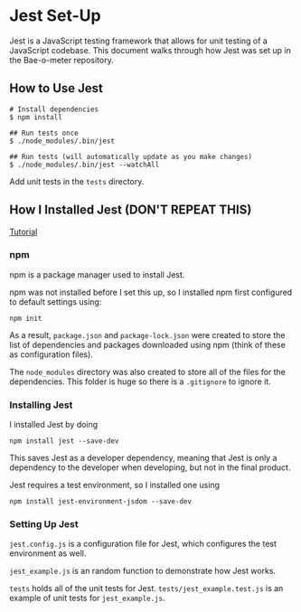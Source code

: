# Jest Set-Up

Jest is a JavaScript testing framework that allows for unit testing of a JavaScript codebase. This document walks through how Jest was set up in the Bae-o-meter repository.

## How to Use Jest

```shell
# Install dependencies
$ npm install

## Run tests once
$ ./node_modules/.bin/jest  

## Run tests (will automatically update as you make changes)
$ ./node_modules/.bin/jest --watchAll    
```
Add unit tests in the `tests` directory.

## How I Installed Jest (DON'T REPEAT THIS)
[Tutorial](https://www.alanwsmith.com/posts/how-to-use-jest-to-test-vanilla-javascript-files-without-a-framework--23yct7ahlbg3)
### npm
npm is a package manager used to install Jest.

npm was not installed before I set this up, so I installed npm first configured to default settings using:
```shell
npm init
```
As a result, `package.json` and `package-lock.json` were created to store the list of dependencies and packages downloaded using npm (think of these as configuration files).

The `node_modules` directory was also created to store all of the files for the dependencies. This folder is huge so there is a `.gitignore` to ignore it.

### Installing Jest

I installed Jest by doing
```shell
npm install jest --save-dev
```
This saves Jest as a developer dependency, meaning that Jest is only a dependency to the developer when developing, but not in the final product.

Jest requires a test environment, so I installed one using
```shell
npm install jest-environment-jsdom --save-dev
```

### Setting Up Jest

`jest.config.js` is a configuration file for Jest, which configures the test environment as well.

`jest_example.js` is an random function to demonstrate how Jest works.

`tests` holds all of the unit tests for Jest. `tests/jest_example.test.js` is an example of unit tests for `jest_example.js`.

